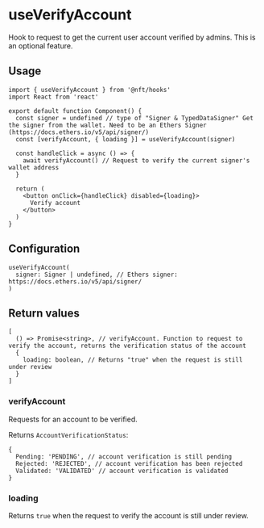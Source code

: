 # useVerifyAccount

Hook to request to get the current user account verified by admins. This is an optional feature.

## Usage

```tsx
import { useVerifyAccount } from '@nft/hooks'
import React from 'react'

export default function Component() {
  const signer = undefined // type of "Signer & TypedDataSigner" Get the signer from the wallet. Need to be an Ethers Signer (https://docs.ethers.io/v5/api/signer/)
  const [verifyAccount, { loading }] = useVerifyAccount(signer)

  const handleClick = async () => {
    await verifyAccount() // Request to verify the current signer's wallet address
  }

  return (
    <button onClick={handleClick} disabled={loading}>
      Verify account
    </button>
  )
}
```

## Configuration

```tsx
useVerifyAccount(
  signer: Signer | undefined, // Ethers signer: https://docs.ethers.io/v5/api/signer/
)
```

## Return values

```tsx
[
  () => Promise<string>, // verifyAccount. Function to request to verify the account, returns the verification status of the account
  {
    loading: boolean, // Returns "true" when the request is still under review
  }
]
```

### verifyAccount

Requests for an account to be verified.

Returns `AccountVerificationStatus`:

```tsx
{
  Pending: 'PENDING', // account verification is still pending
  Rejected: 'REJECTED', // account verification has been rejected
  Validated: 'VALIDATED' // account verification is validated
}
```

### loading

Returns `true` when the request to verify the account is still under review.
